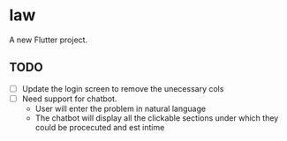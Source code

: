 # law

A new Flutter project.

## TODO
- [ ] Update the login screen to remove the unecessary cols
- [ ] Need support for chatbot.
    - User will enter the problem in natural language
    - The chatbot will display all the clickable sections under which they could be procecuted and est intime
     

